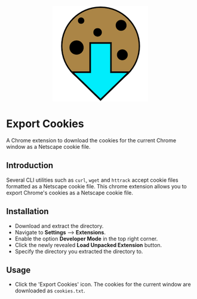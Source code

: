 <p align="center">
  <img src="https://github.com/Cronocide/export-cookies/raw/master/images/cookie.png"/>
</p>

# Export Cookies

A Chrome extension to download the cookies for the current Chrome window as a Netscape cookie file.

## Introduction

Several CLI utilities such as `curl`, `wget` and `httrack` accept cookie files formatted as a Netscape cookie file. This chrome extension allows you to export Chrome's cookies as a Netscape cookie file.

## Installation

* Download and extract the directory.
* Navigate to **Settings** –> **Extensions**.
* Enable the option **Developer Mode** in the top right corner.
* Click the newly revealed **Load Unpacked Extension** button.
* Specify the directory you extracted the directory to.

## Usage

* Click the 'Export Cookies' icon. The cookies for the current window are downloaded as `cookies.txt`.
